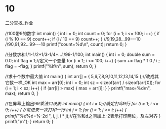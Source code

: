 # 10
二分查找_作业


//100带9的数字
int main()
{
	int i = 0;
	int count = 0;
	for (i = 1; i <= 100; i++)
	{
		if (i % 10 == 9)
			count++;
		 if (i / 10 == 9)
			count++;
	}
	//9,19,28...99---10
	//90,91,92...99---10
	printf("count=%d\n", count);
	return 0;
}



//分数求和1/1-1/2+1/3-1/4+...1/99-1/100;
int main()
{
	int i = 0;
	double sum = 0.0;
	int flag = 1;//定义一个变量
	for (i = 1; i <= 100; i++)
	{
		sum += flag * 1.0 / i
			; flag = -flag;
	}
	printf("%lf\n", sum);
	return 0;
}


//求十个数中最大值
int main()
{
	int arr[] = { 5,6,7,8,9,10,11,12,13,14,15 };//改成其它数一样_OK
	int max = arr[0];
	int i = 0;
	int sz = sizeof(arr) / sizeof(arr[0]);
	for (i = 1; i < sz; i++)
	{
		if (arr[i] > max)
		{
			max = arr[i];
		}
	}
	printf("max=%d\n", max);
	return 0;
}



//在屏幕上输出9*9乘法口诀表
int main()
{
	int i = 0;//确定打印9行
		for (i = 1; i <= 9; i++)
		{
			//每进来一次打印一行
			int j = 1;
				for (j = 1; j <= i; j++)
				{
					printf("%d*%d=%-2d ", i, j, i * j);//在%和d之间加上-2表示打印两位，及左对齐
				}
				printf("\n");
		}
	return 0;
}
